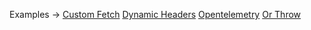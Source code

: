 <p class="ExampleLinks">Examples <span class="ExampleLinksTitleSeparator">-></span> <a href="../../examples/transport-http/custom-fetch">Custom Fetch</a> <span class="ExampleLinksSeparator"></span> <a href="../../examples/transport-http/dynamic-headers">Dynamic Headers</a> <span class="ExampleLinksSeparator"></span> <a href="../../examples/extension/opentelemetry">Opentelemetry</a> <span class="ExampleLinksSeparator"></span> <a href="../../examples/extension/or-throw">Or Throw</a></p>
